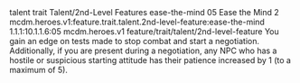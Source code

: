 <ability>
  <metadata>
    <class>talent</class>
    <feature_type>trait</feature_type>
    <file_dpath>Talent/2nd-Level Features</file_dpath>
    <item_id>ease-the-mind</item_id>
    <item_index>05</item_index>
    <item_name>Ease the Mind</item_name>
    <level>2</level>
    <scc>mcdm.heroes.v1:feature.trait.talent.2nd-level-feature:ease-the-mind</scc>
    <scdc>1.1.1:10.1.1.6:05</scdc>
    <source>mcdm.heroes.v1</source>
    <type>feature/trait/talent/2nd-level-feature</type>
  </metadata>
  <effects>
    <effect type="mundane">You gain an edge on tests made to stop combat and start a negotiation. Additionally, if you are present during a negotiation, any NPC who has a hostile or suspicious starting attitude has their patience increased by 1 (to a maximum of 5).</effect>
  </effects>
</ability>
